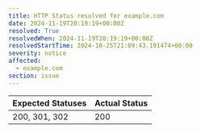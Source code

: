 ```yaml
---
title: HTTP Status resolved for example.com
date: 2024-11-19T20:19:19+00:00Z
resolved: True
resolvedWhen: 2024-11-19T20:19:19+00:00Z
resolvedStartTime: 2024-10-25T21:09:43.191474+00:00
severity: notice
affected:
  - example.com
section: issue
---
```


| Expected Statuses | Actual Status  |
|-------------------|----------------|
| 200, 301, 302 | 200 |
